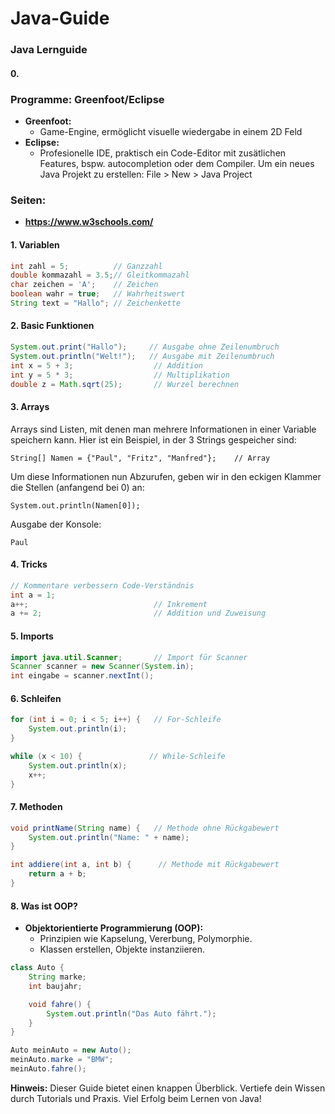# Java-Guide
### Java Lernguide

#### 0. 
### Programme: Greenfoot/Eclipse
- **Greenfoot:**
  - Game-Engine, ermöglicht visuelle wiedergabe in einem 2D Feld
- **Eclipse:**
  - Profesionelle IDE, praktisch ein Code-Editor mit zusätlichen Features, bspw. autocompletion oder dem Compiler.
  Um ein neues Java Projekt zu erstellen:
    File > New > Java Project
    
    
### Seiten:
- **https://www.w3schools.com/**

#### 1. Variablen
```java
int zahl = 5;          // Ganzzahl
double kommazahl = 3.5;// Gleitkommazahl
char zeichen = 'A';    // Zeichen
boolean wahr = true;   // Wahrheitswert
String text = "Hallo"; // Zeichenkette
```

#### 2. Basic Funktionen
```java
System.out.print("Hallo");     // Ausgabe ohne Zeilenumbruch
System.out.println("Welt!");   // Ausgabe mit Zeilenumbruch
int x = 5 + 3;                  // Addition
int y = 5 * 3;                  // Multiplikation
double z = Math.sqrt(25);       // Wurzel berechnen
```

#### 3. Arrays
Arrays sind Listen, mit denen man mehrere Informationen in einer Variable speichern kann. Hier ist ein Beispiel, in der 3 Strings gespeicher sind:
```javaxe
String[] Namen = {"Paul", "Fritz", "Manfred"};    // Array
```
Um diese Informationen nun Abzurufen, geben wir in den eckigen Klammer die Stellen (anfangend bei 0) an:
```javaxe
System.out.println(Namen[0]);
```
Ausgabe der Konsole:
```
Paul
```

#### 4. Tricks
```java
// Kommentare verbessern Code-Verständnis
int a = 1;
a++;                            // Inkrement
a += 2;                         // Addition und Zuweisung
```

#### 5. Imports
```java
import java.util.Scanner;       // Import für Scanner
Scanner scanner = new Scanner(System.in);
int eingabe = scanner.nextInt();
```

#### 6. Schleifen
```java
for (int i = 0; i < 5; i++) {   // For-Schleife
    System.out.println(i);
}

while (x < 10) {               // While-Schleife
    System.out.println(x);
    x++;
}
```

#### 7. Methoden
```java
void printName(String name) {   // Methode ohne Rückgabewert
    System.out.println("Name: " + name);
}

int addiere(int a, int b) {      // Methode mit Rückgabewert
    return a + b;
}
```

#### 8. Was ist OOP?
- **Objektorientierte Programmierung (OOP):**
  - Prinzipien wie Kapselung, Vererbung, Polymorphie.
  - Klassen erstellen, Objekte instanziieren.
```java
class Auto {
    String marke;
    int baujahr;

    void fahre() {
        System.out.println("Das Auto fährt.");
    }
}

Auto meinAuto = new Auto();
meinAuto.marke = "BMW";
meinAuto.fahre();
```

**Hinweis:** Dieser Guide bietet einen knappen Überblick. Vertiefe dein Wissen durch Tutorials und Praxis. Viel Erfolg beim Lernen von Java!
